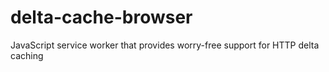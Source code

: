 # delta-cache-browser
JavaScript service worker that provides worry-free support for HTTP delta caching
